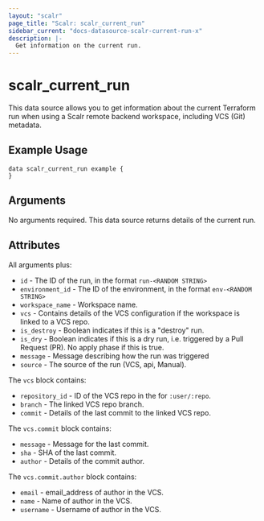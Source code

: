 ```yaml
---
layout: "scalr"
page_title: "Scalr: scalr_current_run"
sidebar_current: "docs-datasource-scalr-current-run-x"
description: |-
  Get information on the current run.
---
```


# scalr_current_run

This data source allows you to get information about the current Terraform run when using a Scalr remote backend workspace, including VCS (Git) metadata.

## Example Usage

```hcl
data scalr_current_run example {
}
```

## Arguments

No arguments required. This data source returns details of the current run.

## Attributes

All arguments plus:

* `id` - The ID of the run, in the format `run-<RANDOM STRING>`
* `environment_id` - The ID of the environment, in the format `env-<RANDOM STRING>`
* `workspace_name` - Workspace name.
* `vcs` - Contains details of the VCS configuration if the workspace is linked to a VCS repo.
* `is_destroy` - Boolean indicates if this is a "destroy" run.
* `is_dry` - Boolean indicates if this is a dry run, i.e. triggered by a Pull Request (PR). No apply phase if this is true.
* `message` - Message describing how the run was triggered
* `source` - The source of the run (VCS, api, Manual).

The `vcs` block contains:

* `repository_id` - ID of the VCS repo in the for `:user/:repo`.
* `branch` - The linked VCS repo branch.
* `commit` - Details of the last commit to the linked VCS repo.

The `vcs.commit` block contains:

* `message` - Message for the last commit.
* `sha` - SHA of the last commit.
* `author` - Details of the commit author.

The `vcs.commit.author` block contains:

* `email` - email_address of author in the VCS.
* `name` - Name of author in the VCS.
* `username` - Username of author in the VCS.
